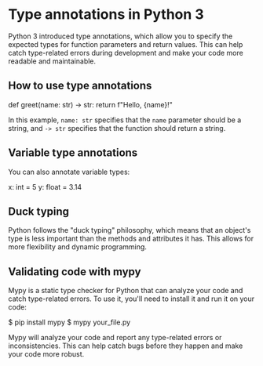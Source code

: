# Type annotations in Python 3

Python 3 introduced type annotations, which allow you to specify the expected types for function parameters and return values. This can help catch type-related errors during development and make your code more readable and maintainable.

## How to use type annotations

def greet(name: str) -> str:
return f"Hello, {name}!"

In this example, `name: str` specifies that the `name` parameter should be a string, and `-> str` specifies that the function should return a string.

## Variable type annotations

You can also annotate variable types:

x: int = 5
y: float = 3.14

## Duck typing

Python follows the "duck typing" philosophy, which means that an object's type is less important than the methods and attributes it has. This allows for more flexibility and dynamic programming.

## Validating code with mypy

Mypy is a static type checker for Python that can analyze your code and catch type-related errors. To use it, you'll need to install it and run it on your code:

$ pip install mypy
$ mypy your_file.py

Mypy will analyze your code and report any type-related errors or inconsistencies. This can help catch bugs before they happen and make your code more robust.
